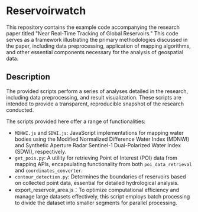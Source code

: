 # Reservoirwatch
This repository contains the example code accompanying the research paper titled "Near Real-Time Tracking of Global Reservoirs." This code serves as a framework illustrating the primary methodologies discussed in the paper, including data preprocessing, application of mapping algorithms, and other essential components necessary for the analysis of geospatial data.

## Description
The provided scripts perform a series of analyses detailed in the research, including data preprocessing, and result visualization. These scripts are intended to provide a transparent, reproducible snapshot of the research conducted.

The scripts provided here offer a range of functionalities:
- `MDNWI.js` and `SDWI.js`: JavaScript implementations for mapping water bodies using the Modified Normalized Difference Water Index (MDNWI) and Synthetic Aperture Radar Sentinel-1 Dual-Polarized Water Index (SDWI), respectively.
- `get_pois.py`: A utility for retrieving Point of Interest (POI) data from mapping APIs, encapsulating functionality from both `poi_data_retrieval` and `coordinates_converter`.
- `contour_detection.py`: Determines the boundaries of reservoirs based on collected point data, essential for detailed hydrological analysis.
-  export_reservoir_area.js：To optimize computational efficiency and manage large datasets effectively, this script employs batch processing to divide the dataset into smaller segments for parallel processing.


